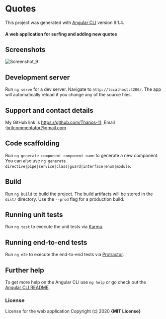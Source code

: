 # Quotes

This project was generated with [Angular CLI](https://github.com/angular/angular-cli) version 9.1.4.

#### A web application for surfing and adding new quotes

## Screenshots
![Screenshot_9](https://user-images.githubusercontent.com/62003825/81697982-1520b580-946e-11ea-97cd-3e7f461dec63.png)


## Development server

Run `ng serve` for a dev server. Navigate to `http://localhost:4200/`. The app will automatically reload if you change any of the source files.

## Support and contact details
My GitHub link is https://github.com/Thanos-11 ,Email :britcommentator@gmail.com

## Code scaffolding

Run `ng generate component component-name` to generate a new component. You can also use `ng generate directive|pipe|service|class|guard|interface|enum|module`.

## Build

Run `ng build` to build the project. The build artifacts will be stored in the `dist/` directory. Use the `--prod` flag for a production build.

## Running unit tests

Run `ng test` to execute the unit tests via [Karma](https://karma-runner.github.io).

## Running end-to-end tests

Run `ng e2e` to execute the end-to-end tests via [Protractor](http://www.protractortest.org/).

## Further help

To get more help on the Angular CLI use `ng help` or go check out the [Angular CLI README](https://github.com/angular/angular-cli/blob/master/README.md).

### License
License for the web application
Copyright (c) 2020 **{MIT License}**
